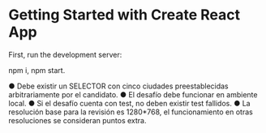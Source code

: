 # Getting Started with Create React App

First, run the development server:

npm i, npm start.

● Debe existir un SELECTOR con cinco ciudades preestablecidas arbitrariamente por
el candidato.
● El desafío debe funcionar en ambiente local.
● Si el desafío cuenta con test, no deben existir test fallidos.
● La resolución base para la revisión es 1280*768, el funcionamiento en otras
resoluciones se consideran puntos extra.

